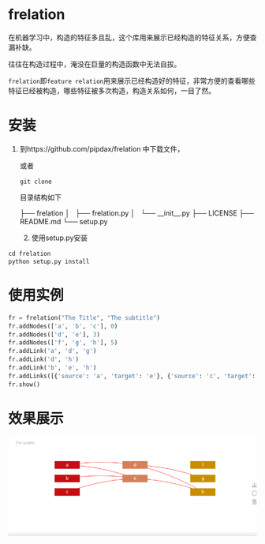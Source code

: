 # frelation
在机器学习中，构造的特征多且乱，这个库用来展示已经构造的特征关系，方便查漏补缺。

往往在构造过程中，淹没在巨量的构造函数中无法自拔。

`frelation`即`feature relation`用来展示已经构造好的特征，非常方便的查看哪些特征已经被构造，哪些特征被多次构造，构造关系如何，一目了然。

# 安装

1. 到https://github.com/pipdax/frelation 中下载文件，

   或者

   ```shell
   git clone 
   ```

   目录结构如下

   ├── frelation
   │   ├── frelation.py
   │   └── \_\_init\_\_.py
   ├── LICENSE
   ├── README.md
   └── setup.py

   2. 使用setup.py安装

```she
cd frelation
python setup.py install
```

# 使用实例

```python
fr = frelation("The Title", "The subtitle")
fr.addNodes(['a', 'b', 'c'], 0)
fr.addNodes(['d', 'e'], 3)
fr.addNodes(['f', 'g', 'h'], 5)
fr.addLink('a', 'd', 'g')
fr.addLink('d', 'h')
fr.addLink('b', 'e', 'h')
fr.addLinks([{'source': 'a', 'target': 'e'}, {'source': 'c', 'target': 'e'}])
fr.show()
```

# 效果展示

![show](show.gif)
